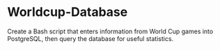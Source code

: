 # Worldcup-Database
Create a Bash script that enters information from World Cup games into PostgreSQL, then query the database for useful statistics.
